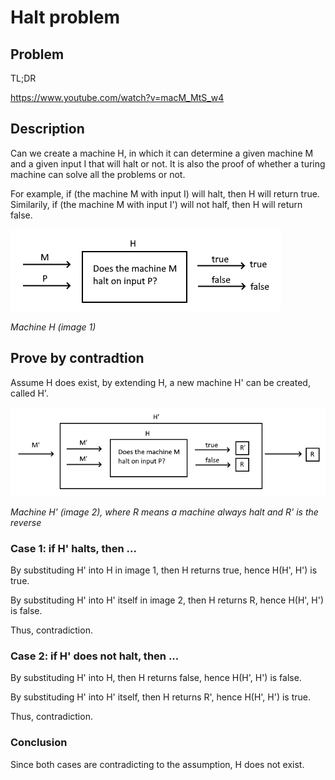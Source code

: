 # Halt problem
## Problem

TL;DR 

https://www.youtube.com/watch?v=macM_MtS_w4

## Description

Can we create a machine H, in which it can determine a given machine M and a given input I that will halt or not. It is also the proof of whether a turing machine can solve all the problems or not.

For example, if (the machine M with input I) will halt, then H will return true. Similarily, if (the machine M with input I') will not half, then H will return false.

![](./H.png)

*Machine H  (image 1)*

## Prove by contradtion

Assume H does exist, by extending H, a new machine H' can be created, called H'.

![](./H'.png)

*Machine H' (image 2), where R means a machine always halt and R' is the reverse*

### Case 1: if H' halts, then ...

By substituding H' into H in image 1, then H returns true, hence H(H', H') is true.

By substituding H' into H' itself in image 2, then H returns R, hence H(H', H') is false.

Thus, contradiction.

### Case 2: if H' does not halt, then ...

By substituding H' into H, then H returns false, hence H(H', H') is false.

By substituding H' into H' itself, then H returns R', hence H(H', H') is true.

Thus, contradiction.

### Conclusion

Since both cases are contradicting to the assumption, H does not exist.